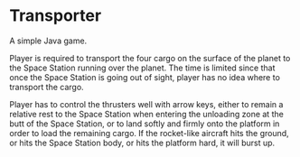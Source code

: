 # Transporter

A simple Java game. 

Player is required to transport the four cargo on the surface of the planet to the Space Station running over the planet. The time is limited since that once the Space Station is going out of sight, player has no idea where to transport the cargo.

Player has to control the thrusters well with arrow keys, either to remain a relative rest to the Space Station when entering the unloading zone at the butt of the Space Station, or to land softly and firmly onto the platform in order to load the remaining cargo. If the rocket-like aircraft hits the ground, or hits the Space Station body, or hits the platform hard, it will burst up.

